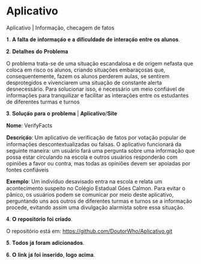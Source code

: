 # Aplicativo

Aplicativo | Informação, checagem de fatos

𝟏. 𝐀 𝐟𝐚𝐥𝐭𝐚 𝐝𝐞 𝐢𝐧𝐟𝐨𝐫𝐦𝐚𝐜̧𝐚̃𝐨 𝐞 𝐚 𝐝𝐢𝐟𝐢𝐜𝐮𝐥𝐝𝐚𝐝𝐞 𝐝𝐞 𝐢𝐧𝐭𝐞𝐫𝐚𝐜̧𝐚̃𝐨 𝐞𝐧𝐭𝐫𝐞 𝐨𝐬 𝐚𝐥𝐮𝐧𝐨𝐬.

𝟐. 𝐃𝐞𝐭𝐚𝐥𝐡𝐞𝐬 𝐝𝐨 𝐏𝐫𝐨𝐛𝐥𝐞𝐦𝐚

O problema trata-se de uma situação escandalosa e de origem nefasta que coloca em risco os alunos, criando situações embaraçosas que, consequentemente, fazem os alunos perderem aulas, se sentirem desprotegidos e vivenciarem uma situação de constante alerta desnecessário. Para solucionar isso, é necessário um meio confiável de informações para tranquilizar e facilitar as interações entre os estudantes de diferentes turmas e turnos

𝟑. 𝐒𝐨𝐥𝐮𝐜̧𝐚̃𝐨 𝐩𝐚𝐫𝐚 𝐨 𝐩𝐫𝐨𝐛𝐥𝐞𝐦𝐚 | 𝐀𝐩𝐥𝐢𝐜𝐚𝐭𝐢𝐯𝐨/𝐒𝐢𝐭𝐞

𝐍𝐨𝐦𝐞: VerifyFacts

𝐃𝐞𝐬𝐜𝐫𝐢𝐜̧𝐚̃𝐨: Um aplicativo de verificação de fatos por votação popular de informações descontextualizadas ou falsas. O aplicativo funcionará da seguinte maneira: um usuário fará uma pergunta sobre uma informação que possa estar circulando na escola e outros usuários responderão com opiniões a favor ou contra, mas todas as opiniões devem ser apoiadas por fontes confiáveis

𝐄𝐱𝐞𝐦𝐩𝐥𝐨: Um indivíduo desavisado entra na escola e relata um acontecimento suspeito no Colégio Estadual Góes Calmon. Para evitar o pânico, os usuários podem se comunicar por meio deste aplicativo, perguntando uns aos outros de diferentes turmas e turnos se a informação procede, evitando assim uma divulgação alarmista sobre essa situação.

𝟒. 𝐎 𝐫𝐞𝐩𝐨𝐬𝐢𝐭𝐨́𝐫𝐢𝐨 𝐟𝐨𝐢 𝐜𝐫𝐢𝐚𝐝𝐨.

O repositório está em: https://github.com/DoutorWho/Aplicativo.git

𝟓. 𝐓𝐨𝐝𝐨𝐬 𝐣𝐚́ 𝐟𝐨𝐫𝐚𝐦 𝐚𝐝𝐢𝐜𝐢𝐨𝐧𝐚𝐝𝐨𝐬.

𝟔. 𝐎 𝐥𝐢𝐧𝐤 𝐣𝐚́ 𝐟𝐨𝐢 𝐢𝐧𝐬𝐞𝐫𝐢𝐝𝐨, 𝐥𝐨𝐠𝐨 𝐚𝐜𝐢𝐦𝐚.


